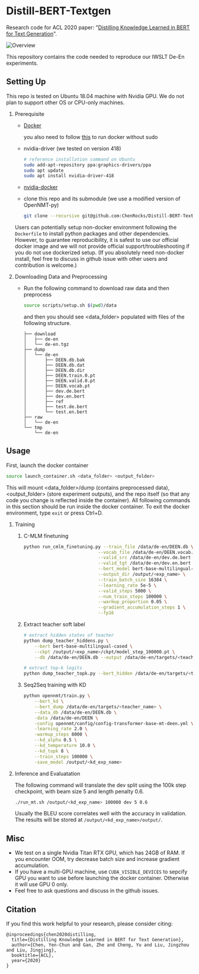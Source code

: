 # Distill-BERT-Textgen
Research code for ACL 2020 paper: "[Distilling Knowledge Learned in BERT for Text Generation](https://arxiv.org/abs/1911.03829)".

![Overview](https://acvrpublicycchen.blob.core.windows.net/distill-bert-textgen/overview.png)

This repository contains the code needed to reproduce our IWSLT De-En experiments.

## Setting Up
This repo is tested on Ubuntu 18.04 machine with Nvidia GPU. We do not plan to support other OS or CPU-only machines.

1. Prerequisite
    - [Docker](https://docs.docker.com/engine/install/ubuntu/)

      you also need to follow [this](https://docs.docker.com/engine/install/linux-postinstall/) to run docker without sudo
    - nvidia-driver (we tested on version 418)
        ```bash
        # reference installation command on Ubuntu
        sudo add-apt-repository ppa:graphics-drivers/ppa
        sudo apt update
        sudo apt install nvidia-driver-418
        ```
    - [nvidia-docker](https://github.com/NVIDIA/nvidia-docker#ubuntu-160418042004-debian-jessiestretchbuster)
    - clone this repo and its submodule (we use a modified version of OpenNMT-py)
        ```bash
        git clone --recursive git@github.com:ChenRocks/Distill-BERT-Textgen.git
        ```

    Users can potentially setup non-docker environment following the `Dockerfile` to install python packages and other dependencies.
    However, to guarantee reproducibility, it is safest to use our official docker image and we will not provide official support/troubleshooting if you do not use dockerized setup.
    (If you absolutely need non-docker install, feel free to discuss in github issue with other users and contribution is welcome.)

2. Downloading Data and Preprocessing 

    - Run the following command to download raw data and then preprocess
        ```bash
        source scripts/setup.sh $(pwd)/data
        ```
        and then you should see <data_folder> populated with files of the following structure.
        ```
        ├── download
        │   ├── de-en
        │   └── de-en.tgz
        ├── dump
        │   └── de-en
        │       ├── DEEN.db.bak
        │       ├── DEEN.db.dat
        │       ├── DEEN.db.dir
        │       ├── DEEN.train.0.pt
        │       ├── DEEN.valid.0.pt
        │       ├── DEEN.vocab.pt
        │       ├── dev.de.bert
        │       ├── dev.en.bert
        │       ├── ref
        │       ├── test.de.bert
        │       └── test.en.bert
        ├── raw
        │   └── de-en
        └── tmp
            └── de-en
        ```

## Usage
First, launch the docker container
```bash
source launch_container.sh <data_folder> <output_folder>
```
This will mount <data_folder>/dump (contains preprocessed data), <output_folder> (store experiment outputs),
and the repo itself (so that any code you change is reflected inside the container).
All following commands in this section should be run inside the docker container.
To exit the docker environment, type `exit` or press Ctrl+D.

1. Training
    1. C-MLM finetuning
        ```bash
        python run_cmlm_finetuning.py --train_file /data/de-en/DEEN.db \
                                    --vocab_file /data/de-en/DEEN.vocab.pt \
                                    --valid_src /data/de-en/dev.de.bert \
                                    --valid_tgt /data/de-en/dev.en.bert \
                                    --bert_model bert-base-multilingual-cased \
                                    --output_dir /output/<exp_name> \
                                    --train_batch_size 16384 \
                                    --learning_rate 5e-5 \
                                    --valid_steps 5000 \
                                    --num_train_steps 100000 \
                                    --warmup_proportion 0.05 \
                                    --gradient_accumulation_steps 1 \
                                    --fp16
        ```
    2. Extract teacher soft label
        ```bash
        # extract hidden states of teacher
        python dump_teacher_hiddens.py \
            --bert bert-base-multilingual-cased \
            --ckpt /output/<exp_name>/ckpt/model_step_100000.pt \
            --db /data/de-en/DEEN.db --output /data/de-en/targets/<teacher_name>

        # extract top-k logits
        python dump_teacher_topk.py --bert_hidden /data/de-en/targets/<teacher_name>
        ```
    3. Seq2Seq training with KD
        ```bash
        python opennmt/train.py \
            --bert_kd \
            --bert_dump /data/de-en/targets/<teacher_name> \
            --data_db /data/de-en/DEEN.db \
            -data /data/de-en/DEEN \
            -config opennmt/config/config-transformer-base-mt-deen.yml \
            -learning_rate 2.0 \
            -warmup_steps 8000 \
            --kd_alpha 0.5 \
            --kd_temperature 10.0 \
            --kd_topk 8 \
            --train_steps 100000 \
            -save_model /output/<kd_exp_name>
        ```


2. Inference and Evaluatation

    The following command will translate the dev split using the 100k step checkpoint, with beam size 5 and length penalty 0.6.
    ```bash
    ./run_mt.sh /output/<kd_exp_name> 100000 dev 5 0.6
    ```
    Usually the BLEU score correlates well with the accuracy in validation.
    The results will be stored at `/output/<kd_exp_name>/output/`.


## Misc
- We test on a single Nvidia Titan RTX GPU, which has 24GB of RAM. If you encounter OOM, try
  decrease batch size and increase gradient accumulation.
- If you have a multi-GPU machine, use `CUDA_VISIBLE_DEVICES` to sepcify GPU you want to use before
  launching the docker container. Otherwise it will use GPU 0 only.
- Feel free to ask questions and discuss in the github issues.



## Citation
If you find this work helpful to your research, please consider citing:
```
@inproceedings{chen2020distilling,
  title={Distilling Knowledge Learned in BERT for Text Generation},
  author={Chen, Yen-Chun and Gan, Zhe and Cheng, Yu and Liu, Jingzhou and Liu, Jingjing},
  booktitle={ACL},
  year={2020}
}
```
